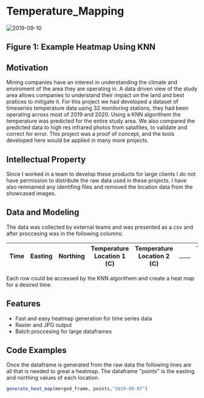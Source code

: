 # Temperature_Mapping

![2019-09-10](https://user-images.githubusercontent.com/78721353/108019527-474bde80-6fcf-11eb-83b0-63e0d6051483.png)
## Figure 1: Example Heatmap Using KNN

## Motivation 
Mining companies have an interest in understanding the climate and enviroment of the area they are operating in. A data driven view of the study area allows companies to understand their impact on the land and best pratices to mitigate it. For this project we had developed a dataset of timeseries temperature data using 32 monitoring stations, they had been operating across most of 2019 and 2020. Using a KNN algorithem the temperature was predicted for the entire study area. We also compared the predicted data to high res infrared photos from satallites, to validate and correct for error. This project was a proof of concept, and the tools developed here would be applied in many more projects. 

## Intellectual Property
Since I worked in a team to develop these products for large clients I do not have permission to distribute the raw data used in these projects. I have also remnamed any identifing files and removed the location data from the showcased images.

## Data and Modeling
The data was collected by external teams and was presented as a csv and after proccesing was in the following columns: 

|Time|Easting|Northing|Temperature Location 1 (C)|Temperature Location 2 (C)|.......|Temperature Location 32 (C)|
|----|-------|--------|--------------------------|--------------------------|-------|---------------------------|

Each row could be accessed by the KNN algorithem and create a heat map for a desired time.

## Features 
- Fast and easy heatmap generation for time series data
- Raster and JPG output 
- Batch proccesing for large dataframes 

## Code Examples

Once the dataframe is generated from the raw data the following lines are all that is needed to great a heatmap. The dataframe "points" is the easting and northing values of each location. 
```R
generate_heat_map(merged_frame, points,"2019-09-07")
```








